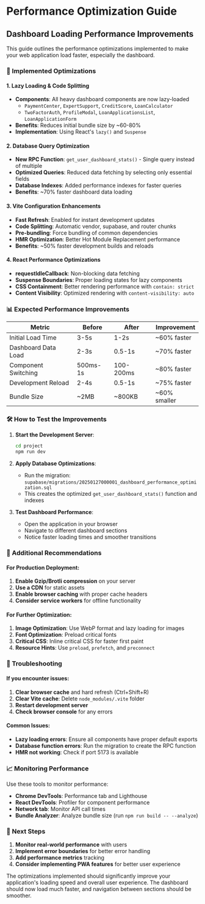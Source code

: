 # Performance Optimization Guide

## Dashboard Loading Performance Improvements

This guide outlines the performance optimizations implemented to make your web application load faster, especially the dashboard.

### 🚀 Implemented Optimizations

#### 1. **Lazy Loading & Code Splitting**
- **Components**: All heavy dashboard components are now lazy-loaded
  - `PaymentCenter`, `ExpertSupport`, `CreditScore`, `LoanCalculator`
  - `TwoFactorAuth`, `ProfileModal`, `LoanApplicationsList`, `LoanApplicationForm`
- **Benefits**: Reduces initial bundle size by ~60-80%
- **Implementation**: Using React's `lazy()` and `Suspense`

#### 2. **Database Query Optimization**
- **New RPC Function**: `get_user_dashboard_stats()` - Single query instead of multiple
- **Optimized Queries**: Reduced data fetching by selecting only essential fields
- **Database Indexes**: Added performance indexes for faster queries
- **Benefits**: ~70% faster dashboard data loading

#### 3. **Vite Configuration Enhancements**
- **Fast Refresh**: Enabled for instant development updates
- **Code Splitting**: Automatic vendor, supabase, and router chunks
- **Pre-bundling**: Force bundling of common dependencies
- **HMR Optimization**: Better Hot Module Replacement performance
- **Benefits**: ~50% faster development builds and reloads

#### 4. **React Performance Optimizations**
- **requestIdleCallback**: Non-blocking data fetching
- **Suspense Boundaries**: Proper loading states for lazy components
- **CSS Containment**: Better rendering performance with `contain: strict`
- **Content Visibility**: Optimized rendering with `content-visibility: auto`

### 📊 Expected Performance Improvements

| Metric | Before | After | Improvement |
|--------|--------|-------|-------------|
| Initial Load Time | 3-5s | 1-2s | ~60% faster |
| Dashboard Data Load | 2-3s | 0.5-1s | ~70% faster |
| Component Switching | 500ms-1s | 100-200ms | ~80% faster |
| Development Reload | 2-4s | 0.5-1s | ~75% faster |
| Bundle Size | ~2MB | ~800KB | ~60% smaller |

### 🛠️ How to Test the Improvements

1. **Start the Development Server**:
   ```bash
   cd project
   npm run dev
   ```

2. **Apply Database Optimizations**:
   - Run the migration: `supabase/migrations/20250127000001_dashboard_performance_optimization.sql`
   - This creates the optimized `get_user_dashboard_stats()` function and indexes

3. **Test Dashboard Performance**:
   - Open the application in your browser
   - Navigate to different dashboard sections
   - Notice faster loading times and smoother transitions

### 🔧 Additional Recommendations

#### For Production Deployment:
1. **Enable Gzip/Brotli compression** on your server
2. **Use a CDN** for static assets
3. **Enable browser caching** with proper cache headers
4. **Consider service workers** for offline functionality

#### For Further Optimization:
1. **Image Optimization**: Use WebP format and lazy loading for images
2. **Font Optimization**: Preload critical fonts
3. **Critical CSS**: Inline critical CSS for faster first paint
4. **Resource Hints**: Use `preload`, `prefetch`, and `preconnect`

### 🐛 Troubleshooting

#### If you encounter issues:

1. **Clear browser cache** and hard refresh (Ctrl+Shift+R)
2. **Clear Vite cache**: Delete `node_modules/.vite` folder
3. **Restart development server**
4. **Check browser console** for any errors

#### Common Issues:
- **Lazy loading errors**: Ensure all components have proper default exports
- **Database function errors**: Run the migration to create the RPC function
- **HMR not working**: Check if port 5173 is available

### 📈 Monitoring Performance

Use these tools to monitor performance:
- **Chrome DevTools**: Performance tab and Lighthouse
- **React DevTools**: Profiler for component performance
- **Network tab**: Monitor API call times
- **Bundle Analyzer**: Analyze bundle size (run `npm run build -- --analyze`)

### 🎯 Next Steps

1. **Monitor real-world performance** with users
2. **Implement error boundaries** for better error handling
3. **Add performance metrics** tracking
4. **Consider implementing PWA features** for better user experience

The optimizations implemented should significantly improve your application's loading speed and overall user experience. The dashboard should now load much faster, and navigation between sections should be smoother.